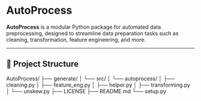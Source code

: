 # AutoProcess

**AutoProcess** is a modular Python package for automated data preprocessing, designed to streamline data preparation tasks such as cleaning, transformation, feature engineering, and more.

---

## 📁 Project Structure

AutoProcess/
├── generate/
│ └── src/
│ └── autoprocess/
│ ├── cleaning.py
│ ├── feature_eng.py
│ ├── helper.py
│ ├── transforming.py
│ └── unskew.py
├── LICENSE
├── README.md
└── setup.py
